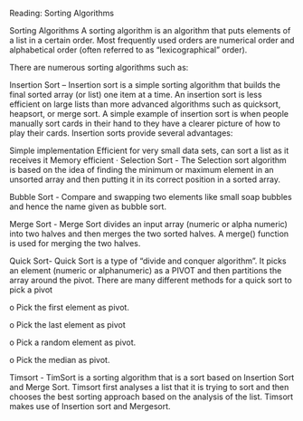 Reading: Sorting Algorithms
 
Sorting Algorithms
A sorting algorithm is an algorithm that puts elements of a list in a certain order. Most frequently used orders are numerical order and alphabetical order (often referred to as “lexicographical” order).

There are numerous sorting algorithms such as:

Insertion Sort – Insertion sort is a simple sorting algorithm that builds the final sorted array (or list) one item at a time. An insertion sort is less efficient on large lists than more advanced algorithms such as quicksort, heapsort, or merge sort. A simple example of insertion sort is when people manually sort cards in their hand to they have a clearer picture of how to play their cards. Insertion sorts provide several advantages:

Simple implementation
Efficient for very small data sets, can sort a list as it receives it
Memory efficient
·         Selection Sort - The Selection sort algorithm is based on the idea of finding the minimum or maximum element in an unsorted array and then putting it in its correct position in a sorted array.

Bubble Sort - Compare and swapping two elements like small soap bubbles and hence the name given as bubble sort.

Merge Sort - Merge Sort divides an input array (numeric or alpha numeric) into two halves and then merges the two sorted halves. A merge() function is used for merging the two halves.

Quick Sort-  Quick Sort is a type of “divide and conquer algorithm”. It picks an element (numeric or alphanumeric) as a PIVOT and then partitions the array around the pivot. There are many different methods for a quick sort to pick a pivot

o   Pick the first element as pivot.

o   Pick the last element as pivot

o   Pick a random element as pivot.

o   Pick the median as pivot.

Timsort - TimSort is a sorting algorithm that is a sort based on Insertion Sort and Merge Sort.  Timsort first analyses a list that it is trying to sort and then chooses the best sorting approach based on the analysis of the list. Timsort makes use of Insertion sort and Mergesort.
